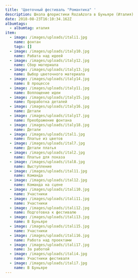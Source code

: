 ```yaml
---
title: 'Цветочный фестиваль "Романтика" '
description: Школа флористики RozaAzora в Буньяре (Италия)
date: 2018-08-23T16:10:34.162Z
albumtags:
  - albumtag: италия
item:
  - image: /images/uploads/itali1.jpg
    name: фонтан
    tags: []
  - image: /images/uploads/italy10.jpg
    name: Рабата над идеей
  - image: /images/uploads/italy12.jpg
    name: Сбор материала
  - image: /images/uploads/italy13.jpg
    name: Выбор цветочного материала
  - image: /images/uploads/italy14.jpg
    name: В процессе
  - image: /images/uploads/italy11.jpg
    name: Воплощение идеи
  - image: /images/uploads/italy15.jpg
    name: Проработка деталей
  - image: /images/uploads/italy16.jpg
    name: Детали
  - image: /images/uploads/italy17.jpg
    name: Преображение фонтана
  - image: /images/uploads/italy18.jpg
    name: Детали
  - image: /images/uploads/ital1.jpg
    name: Платье из цветов
  - image: /images/uploads/ital7.jpg
    name: Детали платья
  - image: /images/uploads/ital2.jpg
    name: Платье для показа
  - image: /images/uploads/ital8.jpg
    name: Выступление
  - image: /images/uploads/ital11.jpg
    name: Команда
  - image: /images/uploads/ital12.jpg
    name: Команда на сцене
  - image: /images/uploads/itali10.jpg
    name: Участники
  - image: /images/uploads/itali11.jpg
    name: Участники
  - image: /images/uploads/itali12.jpg
    name: Подготовка к фестивалю
  - image: /images/uploads/itali13.jpg
    name: В Буньяре
  - image: /images/uploads/itali15.jpg
    name: Участники
  - image: /images/uploads/itali16.jpg
    name: Работа над проектами
  - image: /images/uploads/itali17.jpg
    name: За работой
  - image: /images/uploads/itali4.jpg
    name: Участники фестиваля
  - image: /images/uploads/itali7.jpg
    name: В Буньяре
---
```


